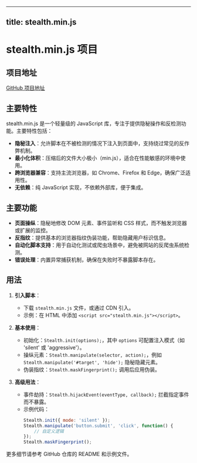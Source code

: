 
---
title: stealth.min.js
---

# stealth.min.js 项目

## 项目地址
[GitHub 项目地址](https://github.com/requireCool/stealth.min.js)

## 主要特性
stealth.min.js 是一个轻量级的 JavaScript 库，专注于提供隐秘操作和反检测功能。主要特性包括：
- **隐秘注入**：允许脚本在不被检测的情况下注入到页面中，支持绕过常见的反作弊机制。
- **最小化体积**：压缩后的文件大小极小（min.js），适合在性能敏感的环境中使用。
- **跨浏览器兼容**：支持主流浏览器，如 Chrome、Firefox 和 Edge，确保广泛适用性。
- **无依赖**：纯 JavaScript 实现，不依赖外部库，便于集成。

## 主要功能
- **页面操纵**：隐秘地修改 DOM 元素、事件监听和 CSS 样式，而不触发浏览器或扩展的监控。
- **反指纹**：提供基本的浏览器指纹伪装功能，帮助隐藏用户标识信息。
- **自动化脚本支持**：用于自动化测试或爬虫场景中，避免被网站的反爬虫系统检测。
- **错误处理**：内置异常捕获机制，确保在失败时不暴露脚本存在。

## 用法
1. **引入脚本**：
   - 下载 `stealth.min.js` 文件，或通过 CDN 引入。
   - 示例：在 HTML 中添加 `<script src="stealth.min.js"></script>`。

2. **基本使用**：
   - 初始化：`Stealth.init(options);`，其中 `options` 可配置注入模式（如 'silent' 或 'aggressive'）。
   - 操纵元素：`Stealth.manipulate(selector, action);`，例如 `Stealth.manipulate('#target', 'hide');` 隐秘隐藏元素。
   - 伪装指纹：`Stealth.maskFingerprint();` 调用后应用伪装。

3. **高级用法**：
   - 事件劫持：`Stealth.hijackEvent(eventType, callback);` 拦截指定事件而不暴露。
   - 示例代码：
     ```javascript
     Stealth.init({ mode: 'silent' });
     Stealth.manipulate('button.submit', 'click', function() {
         // 自定义逻辑
     });
     Stealth.maskFingerprint();
     ```

更多细节请参考 GitHub 仓库的 README 和示例文件。